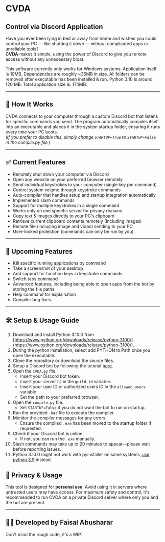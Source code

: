 # CVDA

## Control via Discord Application

Have you ever been lying in bed or away from home and wished you could control your PC — like shutting it down — without complicated apps or unreliable tools?  
**CVDA** makes it simple, using the power of Discord to give you remote access without any unnecessary bloat.

This software currently only works for Windows systems.
Application itself is 19MB, Dependencies are roughly ~35MB in size. All folders can be removed after executable has been installed & run.
Python 3.10 is around 120 MB. Total application size is: 174MB. 

---

## 🚀 How It Works

CVDA connects to your computer through a custom Discord bot that listens for specific commands you send. The program automatically compiles itself into an executable and places it in the system startup folder, ensuring it runs every time your PC boots.  
*(If you prefer to disable this, simply change `STARTUP=True` to `STARTUP=False` in the compile.py file.)*

---

## ✅ Current Features

- Remotely shut down your computer via Discord
- Open any website on your preferred browser remotely
- Send individual keystrokes to your computer (single key per command)
- Control system volume through keystroke commands
- Auto-compiler that handles setup and startup integration automatically
- Implemented slash commands
- Support for multiple keystrokes in a single command
- Works only on one specific server for privacy reasons
- Copy text & images directly to your PC's clipboard
- Retrieve current clipboard contents remotely (Including images)
- Remote file (including image and video) sending to your PC
- User-locked protection (commands can only be run by you).

---

## 🔧 Upcoming Features


- Kill specific running applications by command
- Take a screenshot of your desktop
- Add support for function keys in keystroke commands
- Switch tabs command 
- Advanced features, including being able to open apps from the bot by storing the file paths
- Help command for explaination
- Compiler bug fixes.

---

## 🛠️ Setup & Usage Guide

1. Download and install Python 3.10.0 from [https://www.python.org/downloads/release/python-3100/](https://www.python.org/downloads/release/python-3100/).  
2. During the python installation, select add PYTHON to Path once you open the executable.
3. Clone the repository or download the source files.  
4. Setup a Discord bot by following the tutorial [here](https://discordpy.readthedocs.io/en/stable/discord.html).  
5. Open the `CVDA.py` file.  
    - Insert your Discord bot token.  
    - Insert your server ID in the `guild_id` variable.  
    - Insert your user ID or authorized users ID in the `allowed_users` variable
    - Set the path to your preferred browser.  
6. Open the `compile.py` file.  
    - Set `STARTUP=False` if you do not want the bot to run on startup.  
7. Run the provided `.bat` file to execute the compiler.  
8. Monitor the compiler messages for any errors.  
    - Ensure the compiled `.exe` has been moved to the startup folder if requested.  
9. Check if your Discord bot is online.  
    - If not, you can run the `.exe` manually.  
10. Slash commands may take up to 20 minutes to appear—please wait before reporting issues. 
11. Python 3.10.0 might not work with pyinstaller on some systems, [use python 3.9](https://www.python.org/downloads/release/python-390/) instead. 


## 🔐 Privacy & Usage

This tool is designed for **personal use**. Avoid using it in servers where untrusted users may have access. For maximum safety and control, it's recommended to run CVDA on a private Discord server where only you and the bot are present.

---

## 👨‍💻 Developed by Faisal Abusharar

Don't mind the rough code, it's a WIP.
